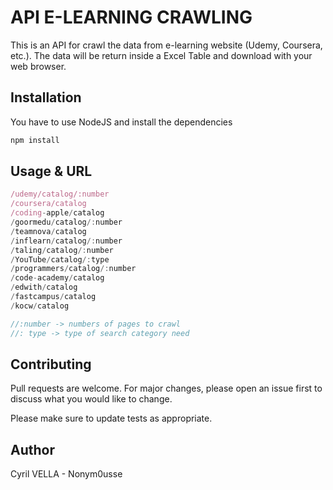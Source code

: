 # API E-LEARNING CRAWLING

This is an API for crawl the data from e-learning website (Udemy, Coursera, etc.). The data will be return inside a Excel Table and download with your web browser.

## Installation

You have to use NodeJS and install the dependencies

```bash
npm install 
```

## Usage & URL

```javascript
/udemy/catalog/:number
/coursera/catalog
/coding-apple/catalog
/goormedu/catalog/:number
/teamnova/catalog
/inflearn/catalog/:number
/taling/catalog/:number
/YouTube/catalog/:type
/programmers/catalog/:number
/code-academy/catalog
/edwith/catalog
/fastcampus/catalog
/kocw/catalog

//:number -> numbers of pages to crawl
//: type -> type of search category need

```

## Contributing
Pull requests are welcome. For major changes, please open an issue first to discuss what you would like to change.

Please make sure to update tests as appropriate.

## Author
Cyril VELLA - Nonym0usse